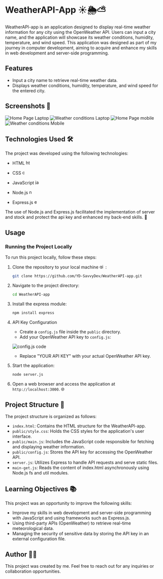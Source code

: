 # WeatherAPI-App ☀️🌦️⛅

WeatherAPI-app is an application designed to display real-time weather information for any city using the OpenWeather API. Users can input a city name, and the application will showcase its weather conditions, humidity, temperature, and wind speed. This application was designed as part of my journey in computer development, aiming to acquire and enhance my skills in web development and server-side programming.

## Features

- Input a city name to retrieve real-time weather data.
- Displays weather conditions, humidity, temperature, and wind speed for the entered city.

## Screenshots 📸

![Home Page Laptop](https://github.com/YD-SavvyDev/WeatherAPI-App/blob/main/Screenshots/WeatherApp-homepage-laptop.png)
![Weather conditions Laptop](https://github.com/YD-SavvyDev/WeatherAPI-App/blob/main/Screenshots/WeatherApp-laptop.png)
![Home Page mobile](https://github.com/YD-SavvyDev/WeatherAPI-App/blob/main/Screenshots/WeatherApp-homepage-mobile.png)
![Weather conditions Mobile](https://github.com/YD-SavvyDev/WeatherAPI-App/blob/main/Screenshots/WeatherApp-mobile.png)

## Technologies Used 🛠️

The project was developed using the following technologies:
- HTML <img src="https://cdn.jsdelivr.net/gh/devicons/devicon/icons/html5/html5-original.svg" height="15" alt="html5 logo"  />
- CSS  <img src="https://cdn.jsdelivr.net/gh/devicons/devicon/icons/css3/css3-original.svg" height="15" alt="css3 logo"  />
- JavaScript  <img src="https://cdn.jsdelivr.net/gh/devicons/devicon/icons/javascript/javascript-original.svg" height="15" alt="javascript logo"  />

- Node.js  <img src="https://cdn.simpleicons.org/nodedotjs/339933" height="15" alt="nodejs logo"  />

- Express.js  <img src="https://skillicons.dev/icons?i=express" height="15" alt="express logo"  />


The use of Node.js and Express.js facilitated the implementation of server and stock and protect the api key and enhanced my back-end skills. 🌟

## Usage

### Running the Project Locally

To run this project locally, follow these steps:

1. Clone the repository to your local machine   <img src="https://cdn.jsdelivr.net/gh/devicons/devicon/icons/git/git-original.svg" height="15" alt="git logo"  /> :

    ```bash
    git clone https://github.com/YD-SavvyDev/WeatherAPI-app.git
    ```

2. Navigate to the project directory:

    ```bash
    cd WeatherAPI-app
    ```

3. Install the express module:

    ```bash
    npm install express
    ```

4. API Key Configuration
    - Create a `config.js` file inside the `public` directory.
    - Add your OpenWeather API key to `config.js`:
      
   ![config.js code](https://github.com/YD-SavvyDev/WeatherAPI-App/blob/main/Screenshots/code-api-key.png)
   
    - Replace "YOUR API KEY" with your actual OpenWeather API key.


5. Start the application:

    ```bash
    node server.js
    ```

6. Open a web browser and access the application at `http://localhost:3000`. 🌐

## Project Structure 📁

The project structure is organized as follows:

- `index.html`: Contains the HTML structure for the WeatherAPI-app.
- `public/style.css`: Holds the CSS styles for the application's user interface.
- `public/main.js`: Includes the JavaScript code responsible for fetching and displaying weather information.
- `public/config.js`: Stores the API key for accessing the OpenWeather API.
- `server.js`: Utilizes Express to handle API requests and serve static files.
- `main-get.js`: Reads the content of index.html asynchronously using Node.js fs and util modules.

## Learning Objectives 📚

This project was an opportunity to improve the following skills:
- Improve my skills in web development and server-side programming with JavaScript and using frameworks such as Express.js.
- Using third-party APIs (OpenWeather) to retrieve real-time meteorological data.
- Managing the security of sensitive data by storing the API key in an external configuration file.

## Author 👨‍💻

This project was created by me. Feel free to reach out for any inquiries or collaboration opportunities.
